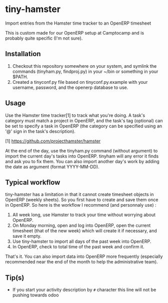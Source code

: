 tiny-hamster
============

Import entries from the Hamster time tracker to an OpenERP timesheet

This is custom made for our OpenERP setup at Camptocamp and is probably quite
specific (I'm not sure).

Installation
------------

1. Checkout this repository somewhere on your system, and symlink the commands
(tinyham.py, findproj.py) in your ~/bin or something in your  $PATH.
2. Created a tinyconf.py file based on tinyconf.py.example with your username,
password, and the openerp database to use.

Usage
-----

Use the Hamster time tracker[1] to track what you're doing. A task's category
must match a project in OpenERP, and the task's tag (optional) can be set to
specify a task in OpenERP (the category can be specified using an '@' sign in
the task's description).

[1] https://github.com/projecthamster/hamster

At the end of the day, use the tinyham.py command (without argument) to import
the current day's tasks into OpenERP. tinyham will any error it finds and ask
you to fix them. You can also import another day's work by adding the date as
argument (format YYYY-MM-DD).

Typical workflow
----------------

tiny-hamster has a limitation in that it cannot create timesheet objects in
OpenERP (weekly sheets). So you first have to create and save them once in
OpenERP. So here is the workflow I recommend (and personnaly use) :

1. All week long, use Hamster to track your time without worrying about
OpenERP.
2. On Monday morning, open and log into OpenERP, open the current timesheet
(that of the new week) which will create it if necessary, and save it empty.
3. Use tiny-hamster to import all days of the past week into OpenERP.
4. In OpenERP, check to total time of the past week and confirm it.

That's it. You can also import data into OpenERP more frequently (especially
recommended near the end of the month to help the administrative team).

Tip(s)
----------------

* If you start your activity description by `#` character
  this line will not be pushing towards odoo 
